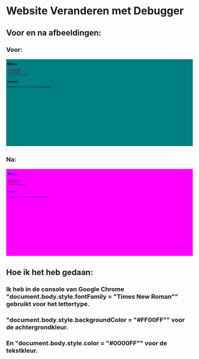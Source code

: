 # Website Veranderen met Debugger

## Voor en na afbeeldingen:

### Voor:
![Voor](Website_Voor.PNG)

### Na:
![Na](Website_Na.PNG)

## Hoe ik het heb gedaan:

### Ik heb in de console van Google Chrome "document.body.style.fontFamily = "Times New Roman"" gebruikt voor het lettertype.
### "document.body.style.backgroundColor = "#FF00FF"" voor de achtergrondkleur.
### En "document.body.style.color = "#0000FF"" voor de tekstkleur.